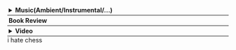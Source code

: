 <div style="border-bottom: 0.5px solid; padding: 3px;"><details><summary><b>Music(Ambient/Instrumental/...)</b>
</summary><span id="music" style="font-size: 90%; display:block"></span></details></div>
<script src="music.js"></script>

<div style="border-bottom: 0.5px solid; padding: 3px;"><b>Book Review</b>
<span id="review" style="display:block; font-size: 90%"></span></div>
<script src="review.js"></script>

<div style="border-bottom: 0.5px solid; padding: 3px;"><details><summary><b>Video</b>
</summary><span id="video" style="display:block"></span></details></div>
<script src="video.js"></script>
<script src="fullscreen.js"></script>
i hate chess



